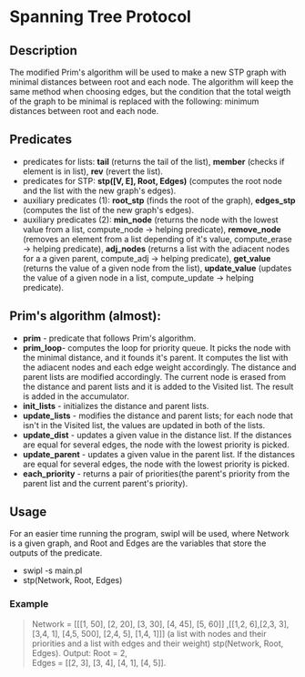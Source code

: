 # Spanning Tree Protocol 

## Description
The modified Prim's algorithm will be used to make a new STP graph with minimal distances between root and each node. The algorithm will keep the same method when choosing edges, but the condition that the total weigth of the graph to be minimal is replaced with the following: minimum distances between root and each node.
	
## Predicates
- predicates for lists: **tail** (returns the tail of the list), **member** (checks if element is in list), **rev** (revert the list).
- predicates for STP: **stp([V, E], Root, Edges)** (computes the root node and the list with the new graph's edges).
- auxiliary predicates (1): **root_stp** (finds the root of the graph), **edges_stp** (computes the list of the new graph's edges). 
- auxiliary predicates (2): **min_node** (returns the node with the lowest value from a list, compute_node -> helping predicate), **remove_node** (removes an element from a list depending of it's value, compute_erase -> helping predicate), **adj_nodes** (returns a list with the adiacent nodes for a a given parent, compute_adj -> helping predicate), **get_value** (returns the value of a given node from the list), **update_value** (updates the value of a given node in a list, compute_update -> helping predicate).

## Prim's algorithm (almost):
- **prim** - predicate that follows Prim's algorithm.
- **prim_loop**- computes the loop for priority queue. It picks the node with the minimal distance, and it founds it's parent. It computes the list with the adiacent nodes and each edge weight accordingly. The distance and parent lists are modified accordingly. The current node is erased from the distance and parent lists and it is added to the Visited list. The result is added in the accumulator.
- **init_lists** - initializes the distance and parent lists.
- **update_lists** - modifies the distance and parent lists; for each node that isn't in the Visited list, the values are updated in both of the lists.
- **update_dist** - updates a given value in the distance list. If the distances are equal for several edges, the node with the lowest priority is picked.
- **update_parent** - updates a given value in the parent list. If the distances are equal for several edges, the node with the lowest priority is picked.
- **each_priority** - returns a pair of priorities(the parent's priority from the parent list and the current parent's priority).

## Usage
For an easier time running the program, swipl will be used, where Network is a given graph, and Root and Edges are the variables that store the outputs of the predicate. 
- swipl -s main.pl
- stp(Network, Root, Edges) 
		
### Example

> Network = [[[1, 50], [2, 20], [3, 30], [4, 45], [5, 60]] ,[[1,2, 6],[2,3, 3], [3,4, 1], [4,5, 500], [2,4, 5], [1,4, 1]]] (a list with nodes and their priorities and a list with edges and their weight)
> stp(Network, Root, Edges).
> Output: Root = 2,			
> Edges = [[2, 3], [3, 4], [4, 1], [4, 5]].
